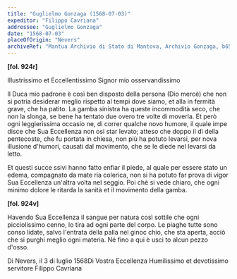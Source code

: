 ```yaml
---
title: "Guglielmo Gonzaga (1568-07-03)"
expeditor: "Filippo Cavriana"
addressee: "Guglielmo Gonzaga"
date: "1568-07-03"
placeOfOrigin: "Nevers"
archiveRef: "Mantua Archivio di Stato di Mantova, Archivio Gonzaga, b654, fols. 924r-924v"
---
```



**[fol. 924r]**

Illustrissimo  et Eccellentissimo Signor  mio osservandissimo 

 Il Duca mio padrone è così ben disposto della persona (Dio mercè) che non si potria desiderar meglio rispetto al tempi dove siamo, et alla in fermità grave, che ha patito. La gamba sinistra ha queste incommodità seco, che non la slonga, se bene ha tentato due overo tre volte di moverla. Et però ogni leggierissima occasio ne, di correr qualche novo humore, il quale impe disce che Sua Eccellenza  non osi star levato; atteso che doppo il dì della pentecoste, che fu portata in chiesa, non più ha potuto levarsi, per nova illusione d'humori, causati dal movimento, che se le diede nel levarsi da letto.

 Et questi succe ssivi hanno fatto enfiar il piede, al quale per essere stato un edema, compagnato da mate ria colerica, non si ha potuto far prova di vigor Sua Eccellenza  un'altra volta nel seggio. Poi chè si vede chiaro, che ogni minimo dolore le ritarda la sanità et il movimento della gamba.


**[fol. 924v]**

 Havendo Sua Eccellenza  il sangue per natura così sottile che ogni picciolissimo cenno, lo tira ad ogni parte del corpo. Le piaghe tutte sono conso lidate, salvo l'entrata della palla nel ginoc chio, che sta aperta, acciò che si purghi meglio ogni materia. Né fino a qui è usci to alcun pezzo d'osso.

Di Nevers, il 3 di luglio 1568Di Vostra Eccellenza Humilissimo  et devotissimo  servitore Filippo Cavriana

